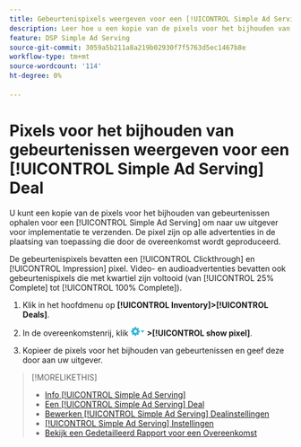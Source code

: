 ```yaml
---
title: Gebeurtenispixels weergeven voor een [!UICONTROL Simple Ad Serving] Deal
description: Leer hoe u een kopie van de pixels voor het bijhouden van gebeurtenissen ophaalt voor een [!UICONTROL Simple Ad Serving] deal.
feature: DSP Simple Ad Serving
source-git-commit: 3059a5b211a8a219b02930f7f5763d5ec1467b8e
workflow-type: tm+mt
source-wordcount: '114'
ht-degree: 0%

---
```


# Pixels voor het bijhouden van gebeurtenissen weergeven voor een [!UICONTROL Simple Ad Serving] Deal

U kunt een kopie van de pixels voor het bijhouden van gebeurtenissen ophalen voor een [!UICONTROL Simple Ad Serving] om naar uw uitgever voor implementatie te verzenden. De pixel zijn op alle advertenties in de plaatsing van toepassing die door de overeenkomst wordt geproduceerd.

De gebeurtenispixels bevatten een [!UICONTROL Clickthrough] en [!UICONTROL Impression] pixel. Video- en audioadvertenties bevatten ook gebeurtenispixels die met kwartiel zijn voltooid (van [!UICONTROL 25% Complete] tot [!UICONTROL 100% Complete]).

1. Klik in het hoofdmenu op **[!UICONTROL Inventory]>[!UICONTROL Deals]**.

1. In de overeenkomstenrij, klik ![Menu Opties](/help/dsp/assets/options-menu.png) **>[!UICONTROL show pixel]**.

1. Kopieer de pixels voor het bijhouden van gebeurtenissen en geef deze door aan uw uitgever.

>[!MORELIKETHIS]
>
>* [Info [!UICONTROL Simple Ad Serving]](simple-deal-about.md)
>* [Een [!UICONTROL Simple Ad Serving] Deal](simple-deal-create.md)
>* [Bewerken [!UICONTROL Simple Ad Serving] Dealinstellingen](simple-deal-edit.md)
>* [[!UICONTROL Simple Ad Serving] Instellingen](simple-deal-settings.md)
>* [Bekijk een Gedetailleerd Rapport voor een Overeenkomst](/help/dsp/inventory/deal-view-report.md)

